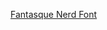 [Fantasque Nerd Font](https://github.com/ryanoasis/nerd-fonts/releases/download/v2.1.0/FantasqueSansMono.zip)
